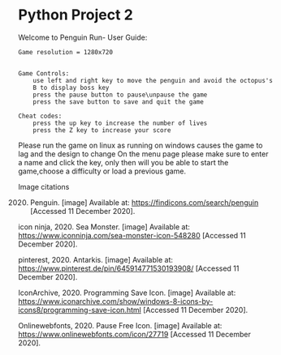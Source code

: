 # Python Project 2

Welcome to Penguin Run- User Guide:

    Game resolution = 1280x720
    

    Game Controls:
        use left and right key to move the penguin and avoid the octopus's
        B to display boss key
        press the pause button to pause\unpause the game
        press the save button to save and quit the game

    Cheat codes:
        press the up key to increase the number of lives
        press the Z key to increase your score



Please run the game on linux as running on windows causes the game to lag and the design to change
On the menu page please make sure to enter a name and click the <Return> key, 
only then will you be able to start the game,choose a difficulty or load a previous game.

Image citations

2020. Penguin. [image] Available at: <https://findicons.com/search/penguin> [Accessed 11 December 2020].

icon ninja, 2020. Sea Monster. [image] Available at: <https://www.iconninja.com/sea-monster-icon-548280> [Accessed 11 December 2020].

pinterest, 2020. Antarkis. [image] Available at: <https://www.pinterest.de/pin/645914771530193908/> [Accessed 11 December 2020].

IconArchive, 2020. Programming Save Icon. [image] Available at: <https://www.iconarchive.com/show/windows-8-icons-by-icons8/programming-save-icon.html> [Accessed 11 December 2020].

Onlinewebfonts, 2020. Pause Free Icon. [image] Available at: <https://www.onlinewebfonts.com/icon/27719> [Accessed 11 December 2020].


